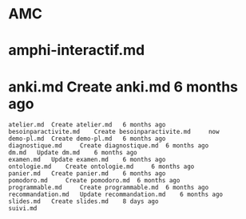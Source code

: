
# AMC

# amphi-interactif.md 
# anki.md 	Create anki.md 	6 months ago
	atelier.md 	Create atelier.md 	6 months ago
	besoinparactivite.md 	Create besoinparactivite.md 	now
	demo-pl.md 	Create demo-pl.md 	6 months ago
	diagnostique.md 	Create diagnostique.md 	6 months ago
	dm.md 	Update dm.md 	6 months ago
	examen.md 	Update examen.md 	6 months ago
	ontologie.md 	Create ontologie.md 	6 months ago
	panier.md 	Create panier.md 	6 months ago
	pomodoro.md 	Create pomodoro.md 	6 months ago
	programmable.md 	Create programmable.md 	6 months ago
	recommandation.md 	Update recommandation.md 	6 months ago
	slides.md 	Create slides.md 	8 days ago
	suivi.md
